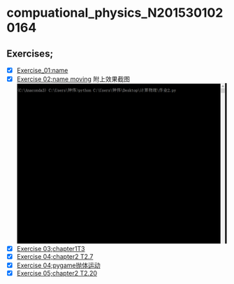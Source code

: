 # compuational_physics_N2015301020164
## Exercises;
 - [x] [Exercise_01:name](http://upload-images.jianshu.io/upload_images/7918656-61a16e5b4ad9ad63.PNG?imageMogr2/auto-orient/strip%7CimageView2/2/w/1240)
 - [x] [Exercise 02;name moving](https://www.zybuluo.com/mdeditor#894381-full-reader)
 附上效果截图
![](https://github.com/Zhongwei123/compuational_physics_N2015301020164/blob/master/%E5%8A%A8%E5%9B%BE%E7%AC%AC%E4%BA%8C%E6%AC%A1%E4%BD%9C%E4%B8%9A.gif.gif)
- [x] [Exercise 03;chapter1T3](https://www.zybuluo.com/mdeditor#902317-full-reader) 
- [x] [Exercise 04;chapter2 T2.7](https://www.zybuluo.com/mdeditor#914048-full-reader)
- [x] [Exercise 04;pygame抛体运动](https://www.zybuluo.com/mdeditor#914509-full-reader)
- [x] [Exercise 05;chapter2 T2.20]()
